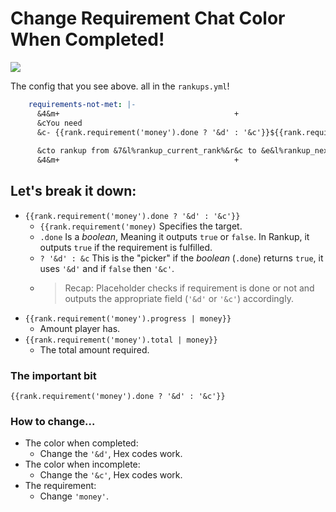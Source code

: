 <meta name="description" content="Tutorial for detecting requirement status!">
<meta name="keywords" content="Rankup, Minecraft, Plugin, Spigot, Prestige">

# Change Requirement Chat Color When Completed!

![](https://i.imgur.com/djubbyW.png)

The config that you see above. all in the `rankups.yml`!
```yaml
    requirements-not-met: |-
      &4&m+                                       +
      &cYou need
      &c- {{rank.requirement('money').done ? '&d' : '&c'}}${{rank.requirement('money').progress | money}} / ${{rank.requirement('money').total | money}}
      
      &cto rankup from &7&l%rankup_current_rank%&r&c to &e&l%rankup_next_rank%&r&c!
      &4&m+                                       +
```

## Let's break it down:
- `{{rank.requirement('money').done ? '&d' : '&c'}}`
  - `{{rank.requirement('money)` Specifies the target.
  -  `.done` Is a _boolean_, Meaning it outputs `true` or `false`. In Rankup, it outputs `true` if the requirement is fulfilled.
  -  `? '&d' : &c` This is the "picker" if the _boolean_ (`.done`) returns `true`, it uses `'&d'` and if `false` then `'&c'`.
  -  > Recap: Placeholder checks if requirement is done or not and outputs the appropriate field (`'&d'` or `'&c'`) accordingly.
- `{{rank.requirement('money').progress | money}}`
  - Amount player has.
- `{{rank.requirement('money').total | money}}`
  - The total amount required.

### The important bit
`{{rank.requirement('money').done ? '&d' : '&c'}}`

### How to change...
- The color when completed:
  - Change the `'&d'`, Hex codes work.
- The color when incomplete:
  - Change the `'&c'`, Hex codes work.
- The requirement:
  - Change `'money'`.
